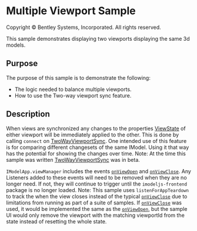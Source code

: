 # Multiple Viewport Sample

Copyright © Bentley Systems, Incorporated. All rights reserved.

This sample demonstrates displaying two viewports displaying the same 3d models.

## Purpose

The purpose of this sample is to demonstrate the following:

* The logic needed to balance multiple viewports.
* How to use the Two-way viewport sync feature.

## Description

When views are synchronized any changes to the properties [ViewState](https://www.imodeljs.org/reference/imodeljs-frontend/views/viewstate/) of either viewport will be immediately applied to the other.  This is done by calling `connect` on [TwoWayViewportSync](https://www.imodeljs.org/reference/imodeljs-frontend/views/twowayviewportsync). One intended use of this feature is for comparing different changesets of the same IModel. Using it that way has the potential for showing the changes over time.
Note: At the time this sample was written [TwoWayViewportSync](https://www.imodeljs.org/reference/imodeljs-frontend/views/twowayviewportsync) was in beta.

`IModelApp.viewManager` includes the events [`onViewOpen`](https://www.imodeljs.org/reference/imodeljs-frontend/views/viewmanager/onviewopen/) and [`onViewClose`](https://www.imodeljs.org/reference/imodeljs-frontend/views/viewmanager/onviewclose/).  Any Listeners added to these events will need to be removed when they are no longer need. If not, they will continue to trigger until the `imodeljs-frontend` package is no longer loaded.
Note: This sample uses `listenForAppTeardown` to track the when the view closes instead of the typical [`onViewClose`](https://www.imodeljs.org/reference/imodeljs-frontend/views/viewmanager/onviewclose/) due to limitations from running as part of a suite of samples.  If [`onViewClose`](https://www.imodeljs.org/reference/imodeljs-frontend/views/viewmanager/onviewclose/) was used, it would be implemented the same as the [`onViewOpen`](https://www.imodeljs.org/reference/imodeljs-frontend/views/viewmanager/onviewopen/), but the sample UI would only remove the viewport with the matching viewportId from the state instead of resetting the whole state.
